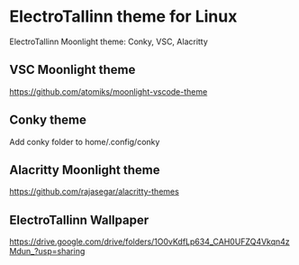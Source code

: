 # ElectroTallinn theme for Linux
ElectroTallinn Moonlight theme: Conky, VSC, Alacritty

## VSC Moonlight theme
https://github.com/atomiks/moonlight-vscode-theme

## Conky theme
Add conky folder to home/.config/conky

## Alacritty Moonlight theme
https://github.com/rajasegar/alacritty-themes

## ElectroTallinn Wallpaper
https://drive.google.com/drive/folders/1O0vKdfLp634_CAH0UFZQ4Vkqn4zMdun_?usp=sharing
